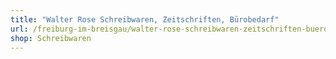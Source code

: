 ```yaml
---
title: "Walter Rose Schreibwaren, Zeitschriften, Bürobedarf"
url: /freiburg-im-breisgau/walter-rose-schreibwaren-zeitschriften-buerobedarf/
shop: Schreibwaren
---
```

